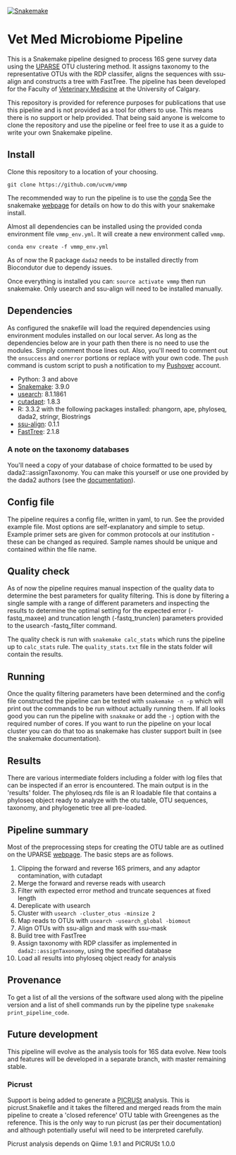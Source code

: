 [![Snakemake](https://img.shields.io/badge/snakemake-≥3.4.1-brightgreen.svg?style=flat-square)](https://bitbucket.org/johanneskoester/snakemake)

# Vet Med Microbiome Pipeline

This is a Snakemake pipeline designed to process 16S gene survey data using the [UPARSE](http://drive5.com/uparse/) OTU clustering method.  It assigns taxonomy to the representative OTUs with the RDP classifer, aligns the sequences with ssu-align and constructs a tree with FastTree.  The pipeline has been developed for the Faculty of [Veterinary Medicine](http://www.vet.ucalgary.ca) at the University of Calgary.

This repository is provided for reference purposes for publications that use this pipeline and is not provided as a tool for others to use.  This means there is no support or help provided.  That being said anyone is welcome to clone the repository and use the pipeline or feel free to use it as a guide to write your own Snakemake pipeline.

## Install

Clone this repository to a location of your choosing.

```
git clone https://github.com/ucvm/vmmp
```

The recommended way to run the pipeline is to use the [conda](https://anaconda.org)  See the snakemake [webpage](https://bitbucket.org/johanneskoester/snakemake/wiki/Home) for details on how to do this with your snakemake install.

Almost all dependencies can be installed using the provided conda environment file `vmmp_env.yml`.  It will create a new environment called `vmmp`.

```
conda env create -f vmmp_env.yml
```

As of now the R package `dada2` needs to be installed directly from Biocondutor due to dependy issues.

Once everything is installed you can: `source activate vmmp` then run snakemake.  Only usearch and ssu-align will need to be installed manually.

## Dependencies

As configured the snakefile will load the required dependencies using environment modules installed on our local server.  As long as the dependencies below are in your path then there is no need to use the modules.  Simply comment those lines out.  Also, you'll need to comment out the `onsuccess` and `onerror` portions or replace with your own code.  The `push` command is custom script to push a notification to my [Pushover](https://pushover.net) account.


- Python: 3 and above
- [Snakemake](https://bitbucket.org/johanneskoester/snakemake): 3.9.0
- [usearch](http://www.drive5.com/usearch/download.html): 8.1.1861
- [cutadapt](http://cutadapt.readthedocs.org/en/stable/): 1.8.3
- R: 3.3.2 with the following packages installed: phangorn, ape, phyloseq, dada2, stringr, Biostrings
- [ssu-align](http://eddylab.org/software/ssu-align/): 0.1.1
- [FastTree](http://www.microbesonline.org/fasttree/): 2.1.8

### A note on the taxonomy databases

You'll need a copy of your database of choice formatted to be used by dada2::assignTaxonomy.  You can make this yourself or use one provided by the dada2 authors (see the [documentation](http://benjjneb.github.io/dada2/assign.html)).

## Config file

The pipeline requires a config file, written in yaml, to run.  See the provided example file. Most options are self-explanatory and simple to setup.  Example primer sets are given for common protocols at our institution - these can be changed as required.  Sample names should be unique and contained within the file name.

## Quality check

As of now the pipeline requires manual inspection of the quality data to determine the best parameters for quality filtering.  This is done by filtering a single sample with a range of different parameters and inspecting the results to determine the optimal setting for the expected error (-fastq_maxee) and truncation length (-fastq_trunclen) parameters provided to the usearch -fastq_filter command.  

The quality check is run with `snakemake calc_stats` which runs the pipeline up to `calc_stats` rule. The `quality_stats.txt` file in the stats folder will contain the results.

## Running

Once the quality filtering parameters have been determined and the config file constructed the pipeline can be tested with `snakemake -n -p` which will print out the commands to be run without actually running them.  If all looks good you can run the pipeline with `snakmake` or add the `-j` option with the required number of cores.  If you want to run the pipeline on your local cluster you can do that too as snakemake has cluster support built in (see the snakemake documentation). 


## Results

There are various intermediate folders including a folder with log files that can be inspected if an error is encountered.  The main output is in the 'results' folder. The phyloseq.rds file is an R loadable file that contains a phyloseq object ready to analyze with the otu table, OTU sequences, taxonomy, and phylogenetic tree all pre-loaded.


## Pipeline summary

Most of the preprocessing steps for creating the OTU table are as outlined on the UPARSE [webpage](http://drive5.com/usearch/manual/uparse_pipeline.html).  The basic steps are as follows.

1. Clipping the forward and reverse 16S primers, and any adaptor contamination, with cutadapt
2. Merge the forward and reverse reads with usearch
3. Filter with expected error method and truncate sequences at fixed length
5. Dereplicate with usearch
6. Cluster with `usearch -cluster_otus -minsize 2`
8. Map reads to OTUs with `usearch -usearch_global -biomout`
9. Align OTUs with ssu-align and mask with ssu-mask
10. Build tree with FastTree 
11. Assign taxonomy with RDP classifer as implemented in `dada2::assignTaxonomy`, using the specified database 
12. Load all results into phyloseq object ready for analysis 

## Provenance

To get a list of all the versions of the software used along with the pipeline version and a list of shell commands run by the pipeline type `snakemake print_pipeline_code`.

## Future development

This pipeline will evolve as the analysis tools for 16S data evolve.  New tools and features will be developed in a separate branch, with master remaining stable.  

### Picrust

Support is being added to generate a [PICRUSt](http://picrust.github.io/picrust/) analysis.  This is picrust.Snakefile and it takes the filtered and merged reads from the main pipeline to create a 'closed reference' OTU table with Greengenes as the reference.  This is the only way to run picrust (as per their documentation) and although potentially useful will need to be interpreted carefully.

Picrust analysis depends on Qiime 1.9.1 and PICRUSt 1.0.0

